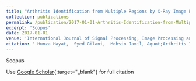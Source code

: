 ```yaml
---
title: "Arthritis Identification from Multiple Regions by X-Ray Image Processing"
collection: publications
permalink: /publication/2017-01-01-Arthritis-Identification-from-Multiple-Regions-by-X-Ray-Image-Processing
excerpt: 'Scopus'
date: 2017-01-01
venue: 'International Journal of Signal Processing, Image Processing and Pattern Recognition'
citation: ' Hunza Hayat,  Syed Gilani,  Mohsin Jamil, &quot;Arthritis Identification from Multiple Regions by X-Ray Image Processing.&quot; International Journal of Signal Processing, Image Processing and Pattern Recognition, 2017.'
---
```

Scopus

Use [Google Scholar](https://scholar.google.com/scholar?q=Arthritis+Identification+from+Multiple+Regions+by+X+Ray+Image+Processing){:target="_blank"} for full citation